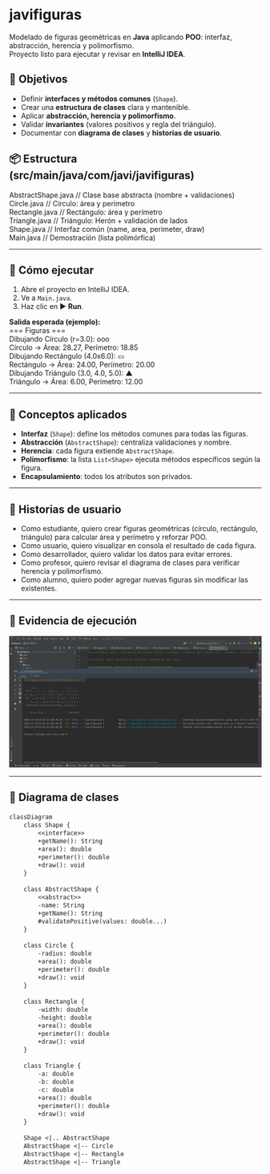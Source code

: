 # javifiguras

Modelado de figuras geométricas en **Java** aplicando **POO**: interfaz, abstracción, herencia y polimorfismo.  
Proyecto listo para ejecutar y revisar en **IntelliJ IDEA**.

## 🎯 Objetivos
- Definir **interfaces y métodos comunes** (`Shape`).
- Crear una **estructura de clases** clara y mantenible.
- Aplicar **abstracción, herencia y polimorfismo**.
- Validar **invariantes** (valores positivos y regla del triángulo).
- Documentar con **diagrama de clases** y **historias de usuario**.

## 📦 Estructura (src/main/java/com/javi/javifiguras)
AbstractShape.java // Clase base abstracta (nombre + validaciones)  
Circle.java // Círculo: área y perímetro  
Rectangle.java // Rectángulo: área y perímetro  
Triangle.java // Triángulo: Herón + validación de lados  
Shape.java // Interfaz común (name, area, perimeter, draw)  
Main.java // Demostración (lista polimórfica)

---

## 🧪 Cómo ejecutar
1. Abre el proyecto en IntelliJ IDEA.
2. Ve a `Main.java`.
3. Haz clic en ▶️ **Run**.

**Salida esperada (ejemplo):**  
=== Figuras ===  
Dibujando Círculo (r=3.0): ooo  
Círculo -> Área: 28.27, Perímetro: 18.85  
Dibujando Rectángulo (4.0x6.0): ▭  
Rectángulo -> Área: 24.00, Perímetro: 20.00  
Dibujando Triángulo (3.0, 4.0, 5.0): ▲  
Triángulo -> Área: 6.00, Perímetro: 12.00

---

## 🧠 Conceptos aplicados
- **Interfaz** (`Shape`): define los métodos comunes para todas las figuras.
- **Abstracción** (`AbstractShape`): centraliza validaciones y nombre.
- **Herencia**: cada figura extiende `AbstractShape`.
- **Polimorfismo**: la lista `List<Shape>` ejecuta métodos específicos según la figura.
- **Encapsulamiento**: todos los atributos son privados.

---

## 📘 Historias de usuario
- Como estudiante, quiero crear figuras geométricas (círculo, rectángulo, triángulo) para calcular área y perímetro y reforzar POO.  
- Como usuario, quiero visualizar en consola el resultado de cada figura.  
- Como desarrollador, quiero validar los datos para evitar errores.  
- Como profesor, quiero revisar el diagrama de clases para verificar herencia y polimorfismo.  
- Como alumno, quiero poder agregar nuevas figuras sin modificar las existentes.

---

## 📸 Evidencia de ejecución
![Ejecución del programa](./docs/ejecucion.png)

---

## 🧩 Diagrama de clases

```mermaid
classDiagram
    class Shape {
        <<interface>>
        +getName(): String
        +area(): double
        +perimeter(): double
        +draw(): void
    }

    class AbstractShape {
        <<abstract>>
        -name: String
        +getName(): String
        #validatePositive(values: double...)
    }

    class Circle {
        -radius: double
        +area(): double
        +perimeter(): double
        +draw(): void
    }

    class Rectangle {
        -width: double
        -height: double
        +area(): double
        +perimeter(): double
        +draw(): void
    }

    class Triangle {
        -a: double
        -b: double
        -c: double
        +area(): double
        +perimeter(): double
        +draw(): void
    }

    Shape <|.. AbstractShape
    AbstractShape <|-- Circle
    AbstractShape <|-- Rectangle
    AbstractShape <|-- Triangle
